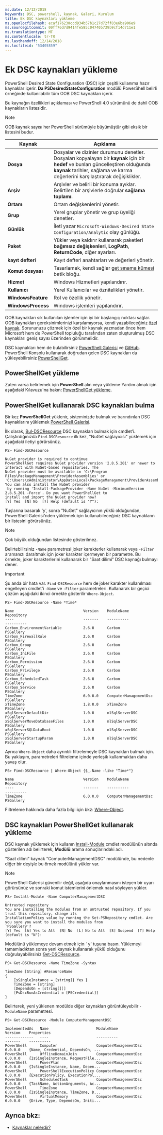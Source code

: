 ```yaml
---
ms.date: 12/12/2018
keywords: DSC, powershell, kaynak, Galeri, Kurulum
title: Ek DSC kaynakları yükleme
ms.openlocfilehash: ecaf176230ccd934b57b1c27d72ff83e6ba906e9
ms.sourcegitcommit: 00ff76d7d9414fe585c04740b739b9cf14d711e1
ms.translationtype: MT
ms.contentlocale: tr-TR
ms.lasthandoff: 12/14/2018
ms.locfileid: "53405859"
---
```

# <a name="install-additional-dsc-resources"></a>Ek DSC kaynakları yükleme

PowerShell Desired State Configuration (DSC) için çeşitli kullanıma hazır kaynaklar içerir. **Da PSDesiredStateConfiguration** modülü PowerShell belirli örneğinde kullanılabilir tüm OOB DSC kaynakları içerir.

Bu kaynağın özellikleri açıklaması ve PowerShell 4.0 sürümünü de dahil OOB kaynakların listesidir.

> [!NOTE]
> OOB kaynak sayısı her PowerShell sürümüyle büyümüştür gibi eksik bir listesini budur.

|Kaynak  |Açıklama  |
|---------|---------|
|**Dosya**|Dosyalar ve dizinler durumunu denetler. Dosyaları kopyalayan bir **kaynak** için bir **hedef** ve bunları güncelleştiren olduğunda **kaynak** tarihler, sağlama ve karma değerlerini karşılaştırarak değişiklikler.|
|**Arşiv**|Arşivler ve belirli bir konuma ayıklar. Belirtilen bir arşivlerle doğrular **sağlama toplamı**.|
|**Ortam**|Ortam değişkenlerini yönetir.|
|**Grup**|Yerel gruplar yönetir ve grup üyeliği denetler.|
|**Günlük**|İleti yazar `Microsoft-Windows-Desired State Configuration/Analytic` olay günlüğü.|
|**Paket**|Yükler veya kaldırır kullanarak paketleri **bağımsız değişkenleri**, **LogPath**, **ReturnCode**, diğer ayarları.|
|**kayıt defteri**|Kayıt defteri anahtarları ve değerleri yönetir.|
|**Komut dosyası**|Tasarlamak, kendi sağlar [get sınama kümesi](../resources/get-test-set.md) betik bloğu.|
|**Hizmet**|Windows Hizmetleri yapılandırır.|
|**Kullanıcı** |Yerel Kullanıcılar ve öznitelikleri yönetir.|
|**WindowsFeature**|Rol ve özellik yönetir.|
|**WindowsProcess**|Windows işlemleri yapılandırır.|

OOB kaynakları sık kullanılan işlemler için iyi bir başlangıç noktası sağlar. OOB kaynakları gereksinimlerinizi karşılamıyorsa, kendi yazabileceğiniz [özel kaynak](../resources/authoringResource.md). Sorununuzu çözmek için özel bir kaynak yazmadan önce hem Microsoft hem de PowerShell topluluğu tarafından zaten oluşturulmuş DSC kaynakları geniş sayısı üzerinden görünmelidir.

DSC kaynakları hem de bulabilirsiniz [PowerShell Galerisi](https://www.powershellgallery.com/) ve [GitHub](https://github.com/). PowerShell Konsolu kullanarak doğrudan gelen DSC kaynakları da yükleyebilirsiniz [PowerShellGet](/powershell/module/powershellget/).

## <a name="installing-powershellget"></a>PowerShellGet yükleme

Zaten varsa belirlemek için **PowerShell** alın veya yükleme Yardım almak için aşağıdaki Kılavuzu'na bakın: [PowerShellGet yükleme](/powershell/gallery/installing-psget).

## <a name="finding-dsc-resources-using-powershellget"></a>PowerShellGet kullanarak DSC kaynakları bulma

Bir kez **PowerShellGet** yüklenir, sisteminizde bulmak ve barındırılan DSC kaynaklarını yüklemek [PowerShell Galerisi](https://www.powershellgallery.com/).

İlk olarak, [Bul-DSCResource](/powershell/module/powershellget/find-dscresource) DSC kaynakları bulmak için cmdlet'i. Çalıştırdığınızda `Find-DSCResource` ilk kez, "NuGet sağlayıcısı" yüklemek için aşağıdaki iletiyi görürsünüz.

```
PS> Find-DSCResource

NuGet provider is required to continue
PowerShellGet requires NuGet provider version '2.8.5.201' or newer to interact with NuGet-based repositories. The
NuGet provider must be available in 'C:\Program Files\PackageManagement\ProviderAssemblies' or
'C:\Users\xAdministrator\AppData\Local\PackageManagement\ProviderAssemblies'. You can also install the NuGet provider
 by running 'Install-PackageProvider -Name NuGet -MinimumVersion 2.8.5.201 -Force'. Do you want PowerShellGet to
install and import the NuGet provider now?
[Y] Yes  [N] No  [?] Help (default is "Y"):
```

Tuşlarına basarak 'y', sonra "NuGet" sağlayıcının yüklü olduğundan, PowerShell Galerisi'nden yüklemek için kullanabileceğiniz DSC kaynakların bir listesini görürsünüz.

> [!NOTE]
> Çok büyük olduğundan listesinde gösterilmez.

Belirtebilirsiniz `-Name` parametresi joker karakterler kullanarak veya `-Filter` aramanızı daraltmak için joker karakter içermeyen bir parametre. Bu örnekte, joker karakterlerini kullanarak bir "Saat dilimi" DSC kaynağı bulmayı dener.

> [!IMPORTANT]
> Şu anda bir hata var. `Find-DSCResource` hem de joker karakter kullanılması engelleyen cmdlet'i `-Name` ve `-Filter` parametreleri. Kullanarak bir geçici çözüm aşağıdaki ikinci örnekte gösterilir `Where-Object`.

```
PS> Find-DSCResource -Name *Time*

Name                                Version    ModuleName                          Repository
----                                -------    ----------                          ----------
Carbon_EnvironmentVariable          2.6.0      Carbon                              PSGallery
Carbon_FirewallRule                 2.6.0      Carbon                              PSGallery
Carbon_Group                        2.6.0      Carbon                              PSGallery
Carbon_IniFile                      2.6.0      Carbon                              PSGallery
Carbon_Permission                   2.6.0      Carbon                              PSGallery
Carbon_Privilege                    2.6.0      Carbon                              PSGallery
Carbon_ScheduledTask                2.6.0      Carbon                              PSGallery
Carbon_Service                      2.6.0      Carbon                              PSGallery
TimeZone                            6.0.0.0    ComputerManagementDsc               PSGallery
xTimeZone                           1.8.0.0    xTimeZone                           PSGallery
xSqlServerDefaultDir                1.0.0      mlSqlServerDSC                      PSGallery
xSqlServerMoveDatabaseFiles         1.0.0      mlSqlServerDSC                      PSGallery
xSqlServerSQLDataRoot               1.0.0      mlSqlServerDSC                      PSGallery
xSqlServerStartupParam              1.0.0      mlSqlServerDSC                      PSGallery
```

Ayrıca `Where-Object` daha ayrıntılı filtrelemeyle DSC kaynakları bulmak için. Bu yaklaşım, parametreleri filtreleme içinde yerleşik kullanmaktan daha yavaş olur.

```
PS> Find-DSCResource | Where-Object {$_.Name -like "Time*"}

Name                                Version    ModuleName                          Repository
----                                -------    ----------                          ----------
TimeZone                            6.0.0.0    ComputerManagementDsc               PSGallery
```

Filtreleme hakkında daha fazla bilgi için bkz: [Where-Object](/powershell/module/microsoft.powershell.core/where-object).

## <a name="installing-dsc-resources-using-powershellget"></a>DSC kaynakları PowerShellGet kullanarak yükleme

DSC kaynak yüklemek için kullanın [Install-Module](/powershell/module/PowershellGet/Install-Module) cmdlet modülünün altında gösterilen adı belirterek, **Modülü** arama sonuçlarındaki adı.

"Saat dilimi" kaynak "ComputerManagementDSC" modülünde, bu nedenle diğer bir deyişle bu örnek modülünü yükler var.

> [!NOTE]
> PowerShell Galerisi güvenilir değil, aşağıda onaylanmasını isteyen bir uyarı görürsünüz ve sonraki komut istemlerini önlemek nasıl söyleyen yükler.

```
PS> Install-Module -Name ComputerManagementDSC

Untrusted repository
You are installing the modules from an untrusted repository. If you trust this repository, change its
InstallationPolicy value by running the Set-PSRepository cmdlet. Are you sure you want to install the modules from
'PSGallery'?
[Y] Yes  [A] Yes to All  [N] No  [L] No to All  [S] Suspend  [?] Help (default is "N"):
```

Modülünü yüklemeye devam etmek için ' y' tuşuna basın. Yüklemeyi tamamladıktan sonra yeni kaynak kullanarak yüklü olduğunu doğrulayabilirsiniz [Get-DSCResource](/powershell/module/PSDesiredStateConfiguration/Get-DscResource).

```
PS> Get-DSCResource -Name TimeZone -Syntax

TimeZone [String] #ResourceName
{
    IsSingleInstance = [string]{ Yes }
    TimeZone = [string]
    [DependsOn = [string[]]]
    [PsDscRunAsCredential = [PSCredential]]
}
```

Belirterek, yeni yüklenen modülde diğer kaynakları görüntüleyebilir `-ModuleName` parametresi.

```
PS> Get-DSCResource -Module ComputerManagementDSC

ImplementedAs   Name                      ModuleName                     Version    Properties
-------------   ----                      ----------                     -------    ----------
PowerShell      Computer                  ComputerManagementDsc          6.0.0.0    {Name, Credential, DependsOn, ...
PowerShell      OfflineDomainJoin         ComputerManagementDsc          6.0.0.0    {IsSingleInstance, RequestFile...
PowerShell      PowerPlan                 ComputerManagementDsc          6.0.0.0    {IsSingleInstance, Name, Depen...
PowerShell      PowerShellExecutionPolicy ComputerManagementDsc          6.0.0.0    {ExecutionPolicy, ExecutionPol...
PowerShell      ScheduledTask             ComputerManagementDsc          6.0.0.0    {TaskName, ActionArguments, Ac...
PowerShell      TimeZone                  ComputerManagementDsc          6.0.0.0    {IsSingleInstance, TimeZone, D...
PowerShell      VirtualMemory             ComputerManagementDsc          6.0.0.0    {Drive, Type, DependsOn, Initi...
```

## <a name="see-also"></a>Ayrıca bkz:

- [Kaynaklar nelerdir?](../resources/resources.md)

